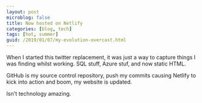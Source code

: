 ```yaml
---
layout: post
microblog: false
title: Now hosted on Netlify
categories: [blog, tech]
tags: [hot, summer]
guid: /2019/01/07/my-evolution-overcast.html
---
```

When I started this twitter replacement, it was just a way to capture things I was finding whilst working. SQL stuff, Azure stuf, and now static HTML. 

GitHub is my source control repository, push my commits causing Netlify to kick into action and boom, my website is updated. 

Isn't technology amazing.